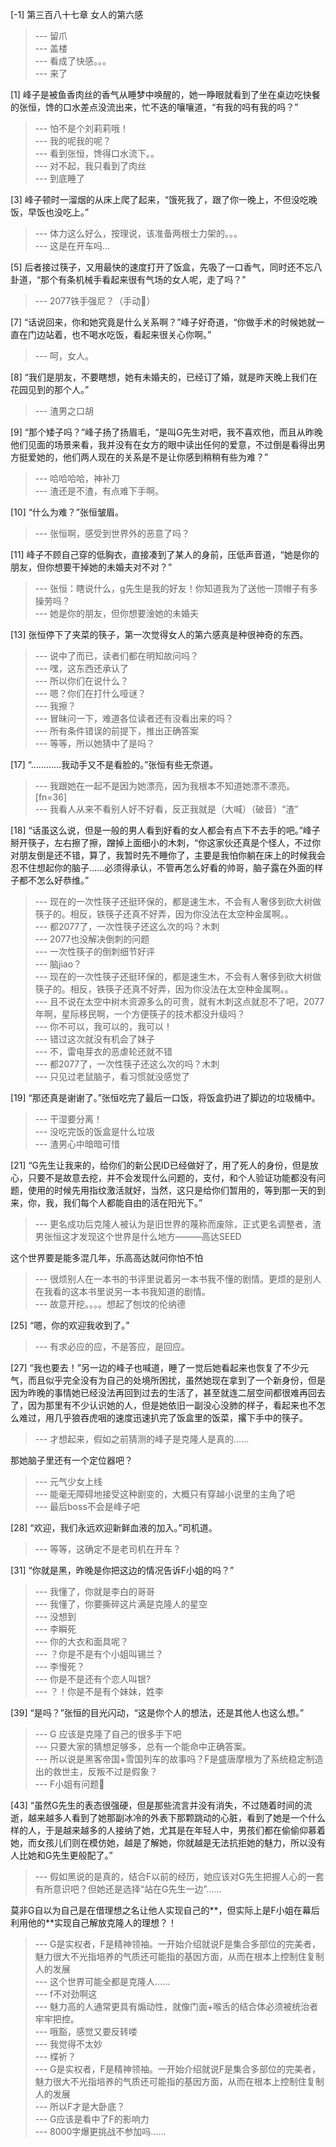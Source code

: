 
[-1] 第三百八十七章 女人的第六感
>--- 留爪<br>
>--- 盖楼<br>
>--- 看成了快感。。。<br>
>--- 来了<br>

[1] 峰子是被鱼香肉丝的香气从睡梦中唤醒的，她一睁眼就看到了坐在桌边吃快餐的张恒，馋的口水差点没流出来，忙不迭的嚷嚷道，“有我的吗有我的吗？”
>--- 怕不是个刘莉莉哦！<br>
>--- 我的呢我的呢？<br>
>--- 看到张恒，馋得口水流下。。<br>
>--- 对不起，我只看到了肉丝<br>
>--- 到底睡了<br>

[3] 峰子顿时一溜烟的从床上爬了起来，“饿死我了，跟了你一晚上，不但没吃晚饭，早饭也没吃上。”
>--- 体力这么好么，按理说，该准备两根士力架的。。。<br>
>--- 这是在开车吗…<br>

[5] 后者接过筷子，又用最快的速度打开了饭盒，先吸了一口香气，同时还不忘八卦道，“那个有条机械手看起来很有气场的女人呢，走了吗？”
>--- 2077铁手强尼？（手动🐶）<br>

[7] “话说回来，你和她究竟是什么关系啊？”峰子好奇道，“你做手术的时候她就一直在门边站着，也不喝水吃饭，看起来很关心你啊。”
>--- 呵，女人。<br>

[8] “我们是朋友，不要瞎想，她有未婚夫的，已经订了婚，就是昨天晚上我们在花园见到的那个人。”
>--- 渣男之口胡<br>

[9] “那个矮子吗？”峰子扬了扬眉毛，“是叫G先生对吧，我不喜欢他，而且从昨晚他们见面的场景来看，我并没有在女方的眼中读出任何的爱意，不过倒是看得出男方挺爱她的，他们两人现在的关系是不是让你感到稍稍有些为难？”
>--- 哈哈哈哈，神补刀<br>
>--- 渣还是不渣，有点难下手啊。<br>

[10] “什么为难？”张恒皱眉。
>--- 张恒啊，感受到世界外的恶意了吗？<br>

[11] 峰子不顾自己穿的低胸衣，直接凑到了某人的身前，压低声音道，“她是你的朋友，但你想要干掉她的未婚夫对不对？”
>--- 张恒：瞎说什么，g先生是我的好友！你知道我为了送他一顶帽子有多操劳吗？<br>
>--- 她是你的朋友，但你想要淦她的未婚夫<br>

[13] 张恒停下了夹菜的筷子，第一次觉得女人的第六感真是种很神奇的东西。
>--- 说中了而已，读者们都在明知故问吗？<br>
>--- 嘿，这东西还承认了<br>
>--- 所以你们在说什么？<br>
>--- 嗯？你们在打什么哑谜？<br>
>--- 我擦？<br>
>--- 冒昧问一下，难道各位读者还有没看出来的吗？<br>
>--- 所有条件错误的前提下，推出正确答案<br>
>--- 等等，所以她猜中了是吗？<br>

[17] “…………我动手又不是看脸的。”张恒有些无奈道。
>--- 我跟她在一起不是因为她漂亮，因为我根本不知道她漂不漂亮。[fn=36]<br>
>--- 我看人从来不看别人好不好看，反正我就是（大喊）（破音）“渣”<br>

[18] “话虽这么说，但是一般的男人看到好看的女人都会有点下不去手的吧。”峰子掰开筷子，左右擦了擦，蹭掉上面细小的木刺，“你这家伙还真是个怪人，不过你对朋友倒是还不错，算了，我暂时先不睡你了，主要是我怕你躺在床上的时候我会忍不住想起你的脑子……必须得承认，不管再怎么好看的帅哥，脑子露在外面的样子都不怎么好恭维。”
>--- 现在的一次性筷子还挺环保的，都是速生木，不会有人奢侈到砍大树做筷子的。相反，铁筷子还真不好弄，因为你没法在太空种金属啊。。<br>
>--- 都2077了，一次性筷子还这么次的吗？木刺<br>
>--- 2077也没解决倒刺的问题<br>
>--- 一次性筷子的倒刺细节好评<br>
>--- 脑jiao？<br>
>--- 现在的一次性筷子还挺环保的，都是速生木，不会有人奢侈到砍大树做筷子的。相反，铁筷子还真不好弄，因为你没法在太空种金属啊。。<br>
>--- 且不说在太空中树木资源多么的可贵，就有木刺这点就忍不了吧，2077年啊，星际移民啊，一个方便筷子的技术都没升级吗？<br>
>--- 你不可以，我可以的，我可以！<br>
>--- 错过这次就没有机会了妹子<br>
>--- 不，雷电芽衣的恶虐轮还就不错<br>
>--- 都2077了，一次性筷子还这么次的吗？木刺<br>
>--- 只见过老鼠脑子，看习惯就没感觉了<br>

[19] “那还真是谢谢了。”张恒吃完了最后一口饭，将饭盒扔进了脚边的垃圾桶中。
>--- 干湿要分离！<br>
>--- 没吃完饭的饭盒是什么垃圾<br>
>--- 渣男心中暗暗可惜<br>

[21] “G先生让我来的，给你们的新公民ID已经做好了，用了死人的身份，但是放心，只要不是故意去挖，并不会发现什么问题的，支付，和个人验证功能都没有问题，使用的时候先用指纹激活就好，当然，这只是给你们暂用的，等到那一天的到来，你，我，我们每个人都能自由的活在阳光下。”
>--- 更名成功后克隆人被认为是旧世界的蔑称而废除，正式更名调整者，渣男张恒这才发现这个世界是什么地方———高达SEED

这个世界要是能多混几年，乐高高达就问你怕不怕<br>
>--- 很烦别人在一本书的书评里说着另一本书我不懂的剧情。更烦的是别人在我看的这本书里说另一本书我知道的剧情。<br>
>--- 故意开挖。。。。想起了刨坟的伦纳德<br>

[25] “嗯，你的欢迎我收到了。”
>--- 有求必应的应，不是答应，是回应。<br>

[27] “我也要去！”另一边的峰子也喊道，睡了一觉后她看起来也恢复了不少元气，而且似乎完全没有为自己的处境所困扰，虽然她现在拿到了一个新身份，但是因为昨晚的事情她已经没法再回到过去的生活了，甚至就连二层空间都很难再回去了，因为那里有不少认识她的人，但是她依旧一副没心没肺的样子，看起来也不怎么难过，用几乎狼吞虎咽的速度迅速扒完了饭盒里的饭菜，撂下手中的筷子。
>--- 才想起来，假如之前猜测的峰子是克隆人是真的……

那她脑子里还有一个定位器吧？<br>
>--- 元气少女上线<br>
>--- 能毫无障碍地接受这种剧变的，大概只有穿越小说里的主角了吧<br>
>--- 最后boss不会是峰子吧<br>

[28] “欢迎，我们永远欢迎新鲜血液的加入。”司机道。
>--- 等等，这确定不是老司机在开车？<br>

[31] “你就是黑，昨晚是你把这边的情况告诉F小姐的吗？”
>--- 我懂了，你就是李白的哥哥<br>
>--- 我懂了，你要撕碎这片满是克隆人的星空<br>
>--- 没想到<br>
>--- 李瞬死<br>
>--- 你的大衣和面具呢？<br>
>--- ？你是不是有个小姐叫锡兰？<br>
>--- 李慢死？<br>
>--- 你是不是还有个恋人叫银?<br>
>--- ？！你是不是有个妹妹，姓李<br>

[39] “是吗？”张恒的目光闪动，“这是你个人的想法，还是其他人也这么想。”
>--- G 应该是克隆了自己的很多手下吧<br>
>--- 只要大家的猜想足够多，总有一个能命中正确答案。<br>
>--- 所以说是黑客帝国+雪国列车的故事吗？F是盛唐摩根为了系统稳定制造出的救世主，反叛不过是假象？<br>
>--- F小姐有问题🤨<br>

[43] “虽然G先生的表态很强硬，但是那些流言并没有消失，不过随着时间的流逝，越来越多人看到了她那副冰冷的外表下那颗跳动的心脏，看到了她是一个什么样的人，于是越来越多的人接纳了她，尤其是在年轻人中，男孩们都在偷偷仰慕着她，而女孩儿们则在模仿她，越是了解她，你就越是无法抗拒她的魅力，所以没有人比她和G先生更般配了。”
>--- 假如黑说的是真的，结合F以前的经历，她应该对G先生把握人心的一套有所意识吧？但她还是选择“站在G先生一边”……

莫非G自以为自己是在借理想之名让他人实现自己的**，但实际上是F小姐在幕后利用他的**实现自己解放克隆人的理想？！<br>
>--- G是实权者，F是精神领袖。一开始介绍就说F是集合多部位的完美者，魅力很大不光指培养的气质还可能指的基因方面，从而在根本上控制住复制人的发展<br>
>--- 这个世界可能全都是克隆人……<br>
>--- f不对劲啊这<br>
>--- 魅力高的人通常更具有煽动性，就像门面+喉舌的结合体必须被统治者牢牢把控。<br>
>--- 哦豁，感觉又要反转喽<br>
>--- 我觉得不太妙<br>
>--- 楪祈？<br>
>--- G是实权者，F是精神领袖。一开始介绍就说F是集合多部位的完美者，魅力很大不光指培养的气质还可能指的基因方面，从而在根本上控制住复制人的发展<br>
>--- 所以F才是大卧底？<br>
>--- G应该是看中了F的影响力<br>
>--- 8000字爆更挑战不参加吗……<br>
